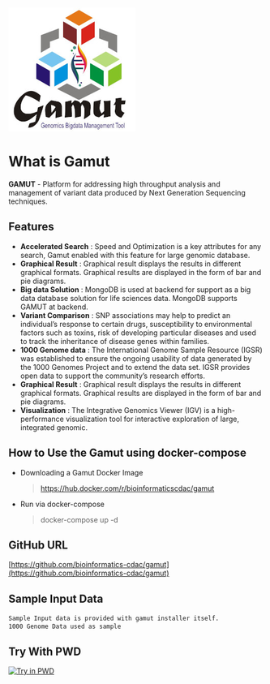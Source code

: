 
![logo](https://raw.githubusercontent.com/bioinformatics-cdac/gamut/main/docs/img/logo-gamut.jpg)
# What is Gamut

**GAMUT** - Platform for addressing high throughput analysis and management of variant data produced by Next Generation Sequencing techniques.

## Features
- **Accelerated Search** : Speed and Optimization is a key attributes for any search, Gamut enabled with this feature for large genomic database.
- **Graphical Result** : Graphical result displays the results in different graphical formats. Graphical results are displayed in the form of bar and pie diagrams.
- **Big data Solution** : MongoDB is used at backend for support as a big data database solution for life sciences data. MongoDB supports GAMUT at backend.
- **Variant Comparison** : SNP associations may help to predict an individual’s response to certain drugs, susceptibility to environmental factors such as toxins, risk of developing particular diseases and used to track the inheritance of disease genes within families.
- **1000 Genome data** : The International Genome Sample Resource (IGSR) was established to ensure the ongoing usability of data generated by the 1000 Genomes Project and to extend the data set. IGSR provides open data to support the community’s research efforts.
- **Graphical Result** : Graphical result displays the results in different graphical formats. Graphical results are displayed in the form of bar and pie diagrams.
- **Visualization** : The Integrative Genomics Viewer (IGV) is a high- performance visualization tool for interactive exploration of large, integrated genomic.

How to Use the Gamut using docker-compose
---------------------------
- Downloading a Gamut  Docker Image
	>  https://hub.docker.com/r/bioinformaticscdac/gamut
- Run via docker-compose
	> docker-compose up -d

## GitHub URL

[https://github.com/bioinformatics-cdac/gamut](https://github.com/bioinformatics-cdac/gamut)


## Sample Input Data
	Sample Input data is provided with gamut installer itself.  
	1000 Genome Data used as sample
	
## Try With PWD
[![Try in PWD](https://raw.githubusercontent.com/play-with-docker/stacks/master/assets/images/button.png)](https://labs.play-with-docker.com/?stack=https://raw.githubusercontent.com/bioinformatics-cdac/gamut/main/docs/stack.yml)
 